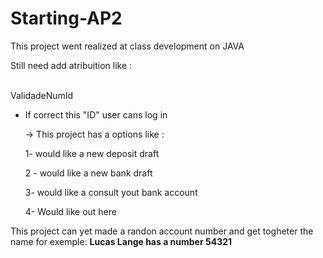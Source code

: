 # Starting-AP2


This project went realized at class development on JAVA 



Still need add atribuition like : 

<br>  ValidadeNumId 
* If correct this "ID" user cans log in 
    <p> -> This project has a options like : </p>
    <p>  1- would like a new deposit draft</p> 
    <p>  2 - would like a new bank draft </p>
    <p>  3-  would like a consult yout bank account </p>
    <p>  4- Would like out here </br> </p>

This project can yet made a randon account number and get togheter the name for exemple:   <b> Lucas Lange has a number 54321 </b>



